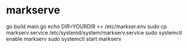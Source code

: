 # markserve

go build main.go
echo DIR=YOURDIR >> /etc/markser.env
sudo cp markserv.service /etc/systemd/system/markserv.service
sudo systemctl enable markserv
sudo systemctl start markserv


